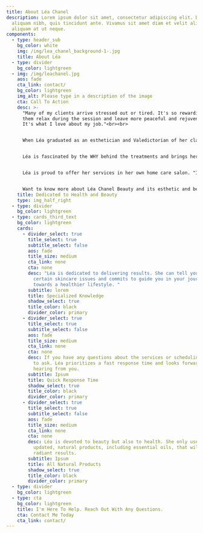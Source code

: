 ```yaml
---
title: About Léa Chanel
description: Lorem ipsum dolor sit amet, consectetur adipiscing elit. Duis at
  aliquam nibh, quis tincidunt ante. Vivamus sit amet diam et velit aliquam
  aliquam at ut neque.
components:
  - type: header_sub
    bg_color: white
    img: /img/lea_chanel_background-1-.jpg
    title: About Léa
  - type: divider
    bg_color: lightgreen
  - img: /img/leachanel.jpg
    aos: fade
    cta_link: contact/
    bg_color: lightgreen
    img_alt: Please type in a description of the image
    cta: Call To Action
    desc: >-
      "Many of my clients arrive stressed out or tired. It's so rewarding to see
      them relax during the session and leave more peaceful and rejuvenated.
      It's what I love about my job."<br><br>


      When Léa graduated as an esthetician and Valedictorian of her class, she realized a dream that began at 14 years old. Coming from a family of artists, she was always interested in beauty, art, fashion, and make-up. Eventually, that past-time developed into a passion for not only the artistic side of esthetics but also the health and well-being aspect as well.<br><br>


      Léa is fascinated by the WHY behind the treatments and brings her extensive expertise to every client interaction. She is dedicated to problem solving and finding real solutions for skincare treatments. Because the skincare industry is always changing, she uses her love of learning to ensure that she stays informed with the latest products and treatments.<br><br>


      Léa is proud to offer her services in her own home care salon. "I love that my clients can experience the perfect mixture of a private salon blended with the chic professional air of a spa facility." She seeks to create a comfortable, relaxing atmosphere, conversational or peaceful, based on the client's needs.<br><br>


      Want to know more about Léa Chanel Beauty and its esthetic and beauty services? Contact me today.
    title: Dedicated to Health and Beauty
    type: img_half_right
  - type: divider
    bg_color: lightgreen
  - type: cards_third_text
    bg_color: lightgreen
    cards:
      - divider_select: true
        title_select: true
        subtitle_select: false
        aos: fade
        title_size: medium
        cta_link: none
        cta: none
        desc: "Léa is dedicated to delivering results. She can tell you the WHY behind
          certain skincare issues and commits to guide you in your journey
          towards a healthier lifestyle. "
        subtitle: lorem
        title: Specialized Knowledge
        shadow_select: true
        title_color: black
        divider_color: primary
      - divider_select: true
        title_select: true
        subtitle_select: false
        aos: fade
        title_size: medium
        cta_link: none
        cta: none
        desc: If you have any questions about the services or scheduling, don't hesitate
          to ask. Léa prioritizes a fast response time and looks forward to
          hearing from you.
        subtitle: Ipsum
        title: Quick Response Time
        shadow_select: true
        title_color: black
        divider_color: primary
      - divider_select: true
        title_select: true
        subtitle_select: false
        aos: fade
        title_size: medium
        cta_link: none
        cta: none
        desc: Léa is devoted to beauty but also to health. She only uses quality,
          updated, natural products, including essential oils, that will deliver
          radiant results.
        subtitle: Ipsum
        title: All Natural Products
        shadow_select: true
        title_color: black
        divider_color: primary
  - type: divider
    bg_color: lightgreen
  - type: cta
    bg_color: lightgreen
    title: I'm Here To Help. Reach Out With Any Questions.
    cta: Contact Me Today
    cta_link: contact/
---
```


